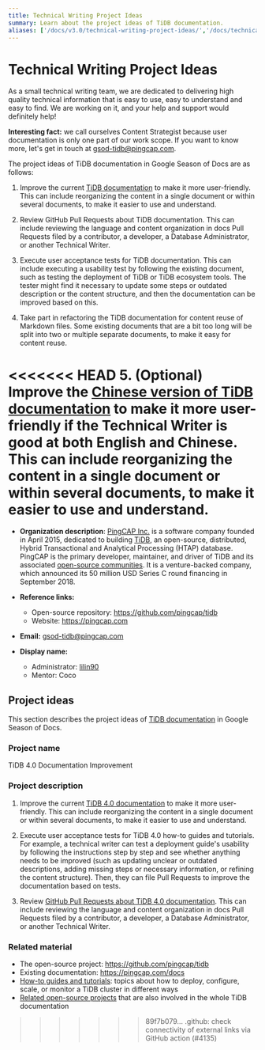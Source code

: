 ```yaml
---
title: Technical Writing Project Ideas
summary: Learn about the project ideas of TiDB documentation.
aliases: ['/docs/v3.0/technical-writing-project-ideas/','/docs/technical-writing-project-ideas/']
---
```


# Technical Writing Project Ideas

As a small technical writing team, we are dedicated to delivering high quality technical information that is easy to use, easy to understand and easy to find. We are working on it, and your help and support would definitely help!

**Interesting fact:** we call ourselves Content Strategist because user documentation is only one part of our work scope. If you want to know more, let's get in touch at [gsod-tidb@pingcap.com](mailto:gsod-tidb@pingcap.com).

The project ideas of TiDB documentation in Google Season of Docs are as follows:

1. Improve the current [TiDB documentation](https://github.com/pingcap/docs) to make it more user-friendly. This can include reorganizing the content in a single document or within several documents, to make it easier to use and understand.

2. Review GitHub Pull Requests about TiDB documentation. This can include reviewing the language and content organization in docs Pull Requests filed by a contributor, a developer, a Database Administrator, or another Technical Writer.

3. Execute user acceptance tests for TiDB documentation. This can include executing a usability test by following the existing document, such as testing the deployment of TiDB or TiDB ecosystem tools. The tester might find it necessary to update some steps or outdated description or the content structure, and then the documentation can be improved based on this.

4. Take part in refactoring the TiDB documentation for content reuse of Markdown files. Some existing documents that are a bit too long will be split into two or multiple separate documents, to make it easy for content reuse.

<<<<<<< HEAD
5. (Optional) Improve the [Chinese version of TiDB documentation](https://github.com/pingcap/docs-cn) to make it more user-friendly if the Technical Writer is good at both English and Chinese. This can include reorganizing the content in a single document or within several documents, to make it easier to use and understand.
=======
- **Organization description**: [PingCAP Inc.](https://pingcap.com/about/) is a software company founded in April 2015, dedicated to building [TiDB](https://github.com/pingcap/tidb), an open-source, distributed, Hybrid Transactional and Analytical Processing (HTAP) database. PingCAP is the primary developer, maintainer, and driver of TiDB and its associated [open-source communities](https://github.com/pingcap/community). It is a venture-backed company, which announced its 50 million USD Series C round financing in September 2018.

- **Reference links:**

    - Open-source repository: <https://github.com/pingcap/tidb>
    - Website: <https://pingcap.com>

- **Email:** [gsod-tidb@pingcap.com](mailto:gsod-tidb@pingcap.com)

- **Display name:**

    - Administrator: [lilin90](https://github.com/lilin90)
    - Mentor: Coco

## Project ideas

This section describes the project ideas of [TiDB documentation](https://pingcap.com/docs) in Google Season of Docs.

### Project name

TiDB 4.0 Documentation Improvement

### Project description

1. Improve the current [TiDB 4.0 documentation](https://pingcap.com/docs/v4.0/) to make it more user-friendly. This can include reorganizing the content in a single document or within several documents, to make it easier to use and understand.

2. Execute user acceptance tests for TiDB 4.0 how-to guides and tutorials. For example, a technical writer can test a deployment guide's usability by following the instructions step by step and see whether anything needs to be improved (such as updating unclear or outdated descriptions, adding missing steps or necessary information, or refining the content structure). Then, they can file Pull Requests to improve the documentation based on tests.

3. Review [GitHub Pull Requests about TiDB 4.0 documentation](https://github.com/pingcap/docs/pulls). This can include reviewing the language and content organization in docs Pull Requests filed by a contributor, a developer, a Database Administrator, or another Technical Writer.

### Related material

- The open-source project: <https://github.com/pingcap/tidb>
- Existing documentation: <https://pingcap.com/docs>
- [How-to guides and tutorials](https://docs.pingcap.com/tidb/v4.0/production-deployment-using-tiup): topics about how to deploy, configure, scale, or monitor a TiDB cluster in different ways
- [Related open-source projects](https://github.com/pingcap/community/blob/master/special-interest-groups/sig-docs/README.md) that are also involved in the whole TiDB documentation
>>>>>>> 89f7b079... .github: check connectivity of external links via GitHub action (#4135)
